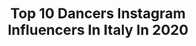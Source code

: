 ---
title: Top 10 Dancers Instagram Influencers In Italy In 2020
description: Identify the most popular Instagram accounts on inBeat.
platform: Instagram
profiles:
  - username: "jessicadalmas"
    fullname: >-
      Jessica Dal Mas
    location: "Italy"
    followers: 9201
    engagement: 862
    commentsToLikes: 0.083400
    avatar: "https://scontent-lhr8-1.cdninstagram.com/v/t51.2885-19/s320x320/52409096_382961045869276_218056297071771648_n.jpg?_nc_ht=scontent-lhr8-1.cdninstagram.com&_nc_ohc=cYzaN4xqjLcAX-mJDcn&oh=3c8a2c88c83f32fdd7882abd99a5b921&oe=5EBB26D6"
    verified: false
    hashtags: "#dancer, #playboy, #model, #saturday"
  - username: "fabrizio_sina"
    fullname: >-
      Fabrizio Sina ®️
    location: "Italy"
    followers: 47280
    engagement: 299
    commentsToLikes: 0.084198
    avatar: "https://scontent-ams4-1.cdninstagram.com/v/t51.2885-19/s320x320/90208391_3102347186494084_2587917069437632512_n.jpg?_nc_ht=scontent-ams4-1.cdninstagram.com&_nc_ohc=KDxtvTIQKGAAX80iVCP&oh=2fb9f632b39b0c388141367a5988e9a8&oe=5EB87DA8"
    verified: false
    hashtags: "#elegancestyle, #gymnastics, #cuccioli, #singlelife"
  - username: "giomaphoto"
    fullname: >-
      Giovanni Malandrino
    location: "Italy"
    followers: 33533
    engagement: 971
    commentsToLikes: 0.022712
    avatar: "https://scontent-ssn1-1.cdninstagram.com/v/t51.2885-19/s320x320/69650304_2590538587732331_3774887047542603776_n.jpg?_nc_ht=scontent-ssn1-1.cdninstagram.com&_nc_ohc=pYWhL7Ld4B4AX-wBFsF&oh=7692c03d062663d4d5db2ebd2fa06ad7&oe=5E903E96"
    verified: false
    hashtags: "#balletdance, #nikonz7, #balletdancer, #ballett"
  - username: "alice.debortoli"
    fullname: >-
      ALICE DE BORTOLI
    location: "Italy"
    followers: 1361274
    engagement: 1041
    commentsToLikes: 0.009074
    avatar: "https://scontent-ams4-1.cdninstagram.com/v/t51.2885-19/s320x320/65031264_1231900436992306_7795650510240874496_n.jpg?_nc_ht=scontent-ams4-1.cdninstagram.com&_nc_ohc=0nqOTIbz1bQAX-ggNGK&oh=a63d0345426410ce96a14ab18561f7c4&oe=5EB9275D"
    verified: true
    hashtags: "#loveyou, #teampink, #iorestoacasa, #perte"
  - username: "martina_palma"
    fullname: >-
      Martina Palma
    location: "Italy"
    followers: 9368
    engagement: 656
    commentsToLikes: 0.191159
    avatar: "https://scontent-bos3-1.cdninstagram.com/v/t51.2885-19/s320x320/90867574_241911466991831_8696663137736196096_n.jpg?_nc_ht=scontent-bos3-1.cdninstagram.com&_nc_ohc=qiNtUznEnxIAX-ceyBT&oh=b50de1f1bb42b766940f730e09d0c3e7&oe=5EBA08B1"
    verified: false
    hashtags: "#showyourart, #power, #greenmakeup, #muadiscover"
  - username: "saradivaira_real"
    fullname: >-
      Sara Di Vaira
    location: "Italy"
    followers: 44171
    engagement: 454
    commentsToLikes: 0.035196
    avatar: "https://scontent-ams4-1.cdninstagram.com/v/t51.2885-19/s320x320/31920895_170576990288581_6188816160050380800_n.jpg?_nc_ht=scontent-ams4-1.cdninstagram.com&_nc_ohc=z92F3GMNNPYAX-BCMJV&oh=4b702ce8f2a06d40e74bf8d2b510cb01&oe=5EB89D1A"
    verified: true
    hashtags: "#love, #danza, #example, #perchesi"
  - username: "mistercaccamo"
    fullname: >-
      Roberto Caccamo
    location: "Italy"
    followers: 262374
    engagement: 353
    commentsToLikes: 0.029355
    avatar: "https://scontent-bos3-1.cdninstagram.com/v/t51.2885-19/s320x320/90647808_2597299197260511_3115362834620350464_n.jpg?_nc_ht=scontent-bos3-1.cdninstagram.com&_nc_ohc=QSRd3BOjSs4AX_Sx8cR&oh=f28c3d55967dd79761e5be27cad8e29c&oe=5EBBE186"
    verified: false
    hashtags: "#iostoacasa, #stayathome, #stayathomeselfie, #hope"
  - username: "fit_badassangel"
    fullname: >-
      Silvia | Fitness Model
    location: "Italy"
    followers: 35335
    engagement: 762
    commentsToLikes: 0.039004
    avatar: "https://scontent-ams4-1.cdninstagram.com/v/t51.2885-19/s320x320/72250100_2949304688432449_4442202992564764672_n.jpg?_nc_ht=scontent-ams4-1.cdninstagram.com&_nc_ohc=xiz9QnXMABwAX9aNm52&oh=2e33288701c066727d2a23e9c9ed2a49&oe=5EBB4940"
    verified: false
    hashtags: "#model, #dolomiti, #rider, #vetdoctor"
  - username: "federico.pietrucci"
    fullname: >-
      Federico Pietrucci
    location: "Italy"
    followers: 56149
    engagement: 1131
    commentsToLikes: 0.011444
    avatar: "https://scontent-lht6-1.cdninstagram.com/v/t51.2885-19/s320x320/92413519_4199201350093890_5344159421943513088_n.jpg?_nc_ht=scontent-lht6-1.cdninstagram.com&_nc_ohc=BKPqnsL2NgAAX-AX_yl&oh=4b45bfd2477543879e597542a09589b8&oe=5EBC69C9"
    verified: false
    hashtags: "#myfamily, #help, #neverbackdown, #story"
  - username: "carolayalian"
    fullname: >-
      👸
    location: "Italy"
    followers: 51516
    engagement: 841
    commentsToLikes: 0.012148
    avatar: "https://scontent-lht6-1.cdninstagram.com/v/t51.2885-19/s320x320/87826879_573489899942829_4332715862348791808_n.jpg?_nc_ht=scontent-lht6-1.cdninstagram.com&_nc_ohc=cdWX0998RBYAX9k4bbV&oh=85c586614b531d5ab13dc1db31301ea9&oe=5EBBFD98"
    verified: false
    hashtags: "#jlochallenge"
---